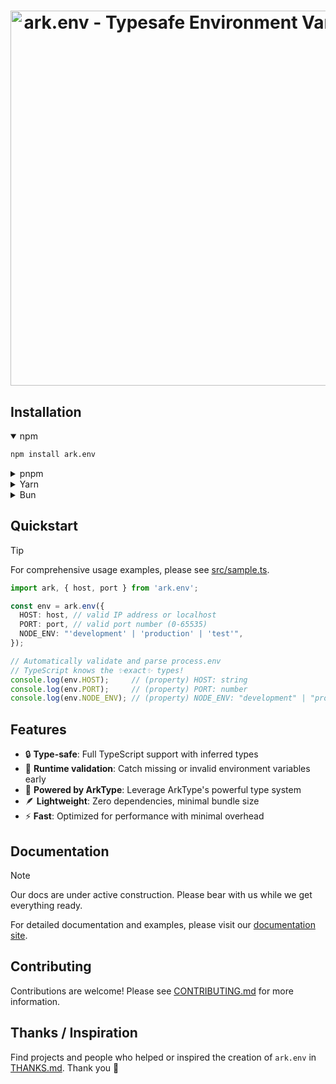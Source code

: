 <h1 align="center">
  <a href="https://yam.codes/ark.env">
  <img alt="ark.env - Typesafe Environment Variables" src="https://og.tailgraph.com/og?titleFontFamily=JetBrains+Mono&textFontFamily=Inter&title=ark.env&titleTailwind=text-[%23e9eef9]%20font-bold%20relative%20decoration-%5Brgb(180,215,255)%5D%20decoration-wavy%20decoration-8%20underline%20underline-offset-8%20text-5xl%20mb-8&text=Typesafe%20Environment%20Variables&textTailwind=text-[%238b9dc1]%20text-3xl&bgTailwind=bg-gradient-to-b%20from-[%23061a3a]%20to-black" width="600px">
  </a>
</h1>

## Installation

<details open>
<summary>npm</summary>

```sh
npm install ark.env
```
</details>

<details>
<summary>pnpm</summary>

```sh
pnpm add ark.env
```
</details>

<details>
<summary>Yarn</summary>

```sh
yarn add ark.env
```
</details>

<details>
<summary>Bun</summary>

```sh
bun add ark.env
```
</details>

## Quickstart

> [!TIP]
> For comprehensive usage examples, please see [src/sample.ts](./packages/ark.env/src/sample.ts).

```ts
import ark, { host, port } from 'ark.env';

const env = ark.env({
  HOST: host, // valid IP address or localhost
  PORT: port, // valid port number (0-65535)
  NODE_ENV: "'development' | 'production' | 'test'",
});

// Automatically validate and parse process.env
// TypeScript knows the ✨exact✨ types!
console.log(env.HOST);     // (property) HOST: string
console.log(env.PORT);     // (property) PORT: number
console.log(env.NODE_ENV); // (property) NODE_ENV: "development" | "production" | "test"
```

## Features

- 🔒 **Type-safe**: Full TypeScript support with inferred types
- 🚀 **Runtime validation**: Catch missing or invalid environment variables early
- 💪 **Powered by ArkType**: Leverage ArkType's powerful type system
- 🪶 **Lightweight**: Zero dependencies, minimal bundle size
- ⚡ **Fast**: Optimized for performance with minimal overhead

## Documentation

> [!NOTE]
> Our docs are under active construction. Please bear with us while we get everything ready.

For detailed documentation and examples, please visit our [documentation site](https://yam.codes/ark.env).

## Contributing

Contributions are welcome! Please see [CONTRIBUTING.md](./CONTRIBUTING.md) for more information.

## Thanks / Inspiration

Find projects and people who helped or inspired the creation of `ark.env` in [THANKS.md](./THANKS.md). Thank you 🙏
